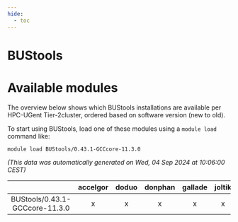 ```yaml
---
hide:
  - toc
---
```


BUStools
========

# Available modules


The overview below shows which BUStools installations are available per HPC-UGent Tier-2cluster, ordered based on software version (new to old).

To start using BUStools, load one of these modules using a `module load` command like:

```shell
module load BUStools/0.43.1-GCCcore-11.3.0
```

*(This data was automatically generated on Wed, 04 Sep 2024 at 10:06:00 CEST)*  

| |accelgor|doduo|donphan|gallade|joltik|shinx|skitty|
| :---: | :---: | :---: | :---: | :---: | :---: | :---: | :---: |
|BUStools/0.43.1-GCCcore-11.3.0|x|x|x|x|x|-|x|

